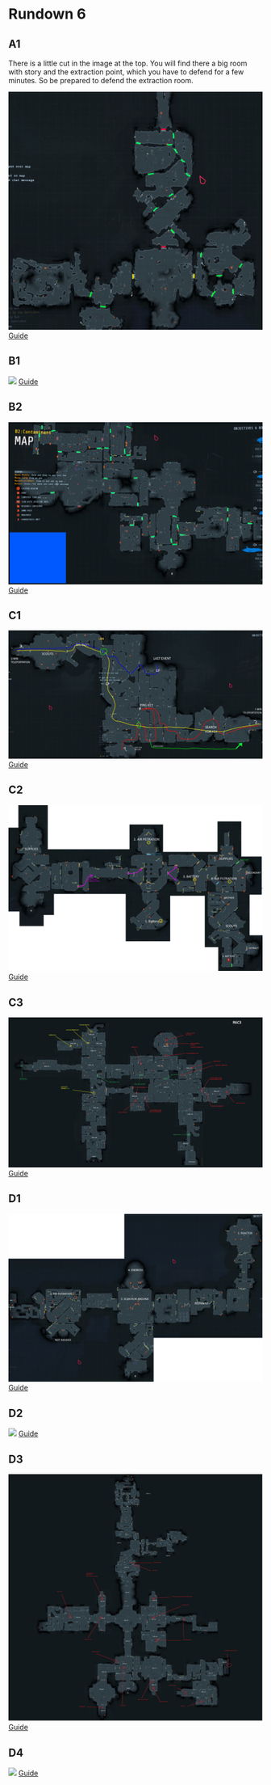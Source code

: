 # Rundown 6

## A1

There is a little cut in the image at the top. You will find there a big room with story and the extraction point, which you have to defend for a few minutes. So be prepared to defend the extraction room.

[![A1](a1map.png)](a1map.png)
[Guide](https://youtu.be/9XijRULTI-Y)

## B1

[![](b1.png)](b1.png)
[Guide](https://www.youtube.com/watch?v=UIR_63PuFgM)

## B2

[![](b2.png)](b2.png)
[Guide](https://www.youtube.com/watch?v=SzjXtgRVRlw)

## C1

[![](c1.jpg)](c1.jpg)
[Guide](https://www.youtube.com/watch?v=55G3WmkHgHM)

## C2

[![](c2.png)](c2.png)
[Guide](https://www.youtube.com/watch?v=lIMGgl3P9zA)

## C3

[![](c3.jpg)](https://i.redd.it/528i706t76981.jpg)
[Guide]()

## D1

[![](d1.png)](d1.png)
[Guide](https://www.youtube.com/watch?v=fvaw2DHltvc)

## D2

[![](d2.png)](d2.png)
[Guide]()

## D3

[![](d3.jpg)](https://i.redd.it/n0vg4js2ts881.jpg)
[Guide]()

## D4

[![](d4.png)](d4.png)
[Guide]()